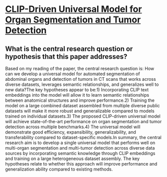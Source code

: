 # [CLIP-Driven Universal Model for Organ Segmentation and Tumor Detection](https://arxiv.org/abs/2301.00785)

## What is the central research question or hypothesis that this paper addresses?

 Based on my reading of the paper, the central research question is: How can we develop a universal model for automated segmentation of abdominal organs and detection of tumors in CT scans that works across diverse datasets, leverages semantic relationships, and generalizes well to new data?The key hypotheses appear to be:1) Incorporating CLIP text embeddings into the model will allow it to learn semantic relationships between anatomical structures and improve performance.2) Training the model on a large combined dataset assembled from multiple diverse public datasets will make it more robust and generalizable compared to models trained on individual datasets.3) The proposed CLIP-driven universal model will achieve state-of-the-art performance on organ segmentation and tumor detection across multiple benchmarks.4) The universal model will demonstrate good efficiency, expansibility, generalizability, and transferability compared to dataset-specific models.In summary, the central research aim is to develop a single universal model that performs well on multi-organ segmentation and multi-tumor detection across diverse data sources by incorporating semantic knowledge through CLIP embeddings and training on a large heterogeneous dataset assembly. The key hypotheses relate to whether this approach will improve performance and generalization ability compared to existing methods.
